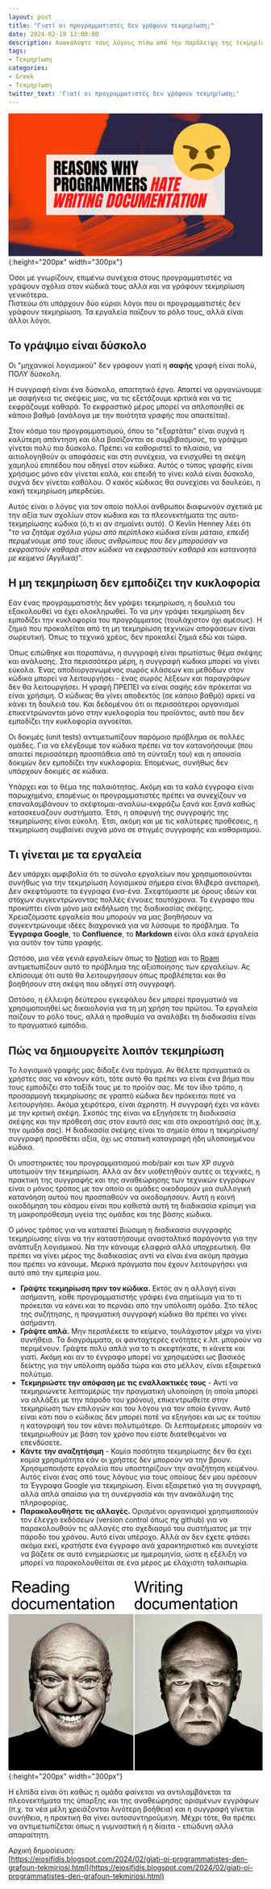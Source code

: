 ```yaml
---
layout: post
title: "Γιατί οι προγραμματιστές δεν γράφουν τεκμηρίωση;"
date: 2024-02-19 12:00:00
description: Ανακαλύψτε τους λόγους πίσω από την παράλειψη της τεκμηρίωσης από τους προγραμματιστές σε ένα ενδιαφέρον άρθρο!
tags:
- Τεκμηρίωση
categories:
- Greek
- Τεκμηρίωση
twitter_text: 'Γιατί οι προγραμματιστές δεν γράφουν τεκμηρίωση;'
---
```


![Γιατί οι προγραμματιστές δεν γράφουν τεκμηρίωση](/post_images/noDocumentation/Programmers-Hate-Writing-Documentation.png "Γιατί οι προγραμματιστές δεν γράφουν τεκμηρίωση"){:height="200px" width="300px"}

Όσοι με γνωρίζουν, επιμένω συνέχεια στους προγραμματιστές να γράψουν σχόλια στον κώδικά τους αλλά και να γράφουν τεκμηρίωση γενικότερα.  
Πιστεύω ότι υπάρχουν δύο κύριοι λόγοι που οι προγραμματιστές δεν γράφουν τεκμηρίωση. Τα εργαλεία παίζουν το ρόλο τους, αλλά είναι άλλοι λόγοι.  
  
## Το γράψιμο είναι δύσκολο

Οι "μηχανικοί λογισμικού" δεν γράφουν γιατί η **σαφής** γραφή είναι πολύ, ΠΟΛΥ δύσκολη.  
  
Η συγγραφή είναι ένα δύσκολο, απαιτητικό έργο. Απαιτεί να οργανώνουμε με σαφήνεια τις σκέψεις μας, να τις εξετάζουμε κριτικά και να τις εκφράζουμε καθαρά. Το εκφραστικό μέρος μπορεί να απλοποιηθεί σε κάποιο βαθμό (ανάλογα με την ποιότητα γραφής που απαιτείται).  
  
Στον κόσμο του προγραμματισμού, όπου το "εξαρτάται" είναι συχνά η καλύτερη απάντηση και όλα βασίζονται σε συμβιβασμούς, το γράψιμο γίνεται πολύ πιο δύσκολο. Πρέπει να καθοριστεί το πλαίσιο, να αιτιολογηθούν οι αποφάσεις και στη συνέχεια, να ενισχυθεί τη σκέψη χαμηλού επιπέδου που οδηγεί στον κώδικα. Αυτός ο τύπος γραφής είναι χρήσιμος μόνο εάν γίνεται καλά, και επειδή το γίνει καλά είναι δύσκολο, συχνά δεν γίνεται καθόλου. Ο κακός κώδικας θα συνεχίσει να δουλεύει, η κακή τεκμηρίωση μπερδεύει.  
  
Αυτός είναι ο λόγος για τον οποίο πολλοί άνθρωποι διαφωνούν σχετικά με την αξία των σχολίων στον κώδικα και τα πλεονεκτήματα της αυτο-τεκμηρίωσης κώδικα (ό,τι κι αν σημαίνει αυτό). Ο Kevlin Henney λέει ότι "_το να ζητάμε σχόλια γύρω από περίπλοκο κώδικα είναι μάταιο, επειδή περιμένουμε από τους ίδιους ανθρώπους που δεν μπορούσαν να εκφραστούν καθαρά στον κώδικα να εκφραστούν καθαρά και κατανοητά με κείμενο (Αγγλικά)_".  
  

## Η μη τεκμηρίωση δεν εμποδίζει την κυκλοφορία

Εάν ένας προγραμματιστής δεν γράψει τεκμηρίωση, η δουλειά του εξακολουθεί να έχει ολοκληρωθεί. Το να μην γράψει τεκμηρίωση δεν εμποδίζει την κυκλοφορία του προγράμματος (τουλάχιστον όχι αμέσως). Η ζημιά που προκαλείται από τη μη τεκμηρίωση τεχνικών αποφάσεων είναι σωρευτική. Όπως το τεχνικό χρέος, δεν προκαλεί ζημιά εδώ και τώρα.  
  
Όπως ειπώθηκε και παραπάνω, η συγγραφή είναι πρωτίστως θέμα σκέψης και ανάλυσης. Στα περισσότερα μέρη, η συγγραφή κώδικα μπορεί να γίνει εύκολα. Ένας αποδιοργανωμένος σωρός κλάσεων και μεθόδων στον κώδικα μπορεί να λειτουργήσει - ένας σωρός λέξεων και παραγράφων δεν θα λειτουργήσει. Η γραφή ΠΡΕΠΕΙ να είναι σαφής εάν πρόκειται να είναι χρήσιμη. Ο κώδικας θα γίνει αποδεκτός (σε κάποιο βαθμό) αρκεί να κάνει τη δουλειά του. Και δεδομένου ότι οι περισσότεροι οργανισμοί επικεντρώνονται μόνο στην κυκλοφορία του προϊόντος, αυτό που δεν εμποδίζει την κυκλοφορία αγνοείται.  
  
Οι δοκιμές (unit tests) αντιμετωπίζουν παρόμοιο πρόβλημα σε πολλές ομάδες. Για να ελέγξουμε τον κώδικα πρέπει να τον κατανοήσουμε (που απαιτεί περισσότερη προσπάθεια από τη σύνταξη του) και η απουσία δοκιμών δεν εμποδίζει την κυκλοφορία. Επομένως, συνήθως δεν υπάρχουν δοκιμές σε κώδικα.  
  
Υπάρχει και το θέμα της παλαιότητας. Ακόμη και τα καλά έγγραφα είναι παρωχημένα, επομένως οι προγραμματιστές πρέπει να συνεχίζουν να επαναλαμβάνουν το σκέφτομαι-αναλύω-εκφράζω ξανά και ξανά καθώς κατασκευάζουν συστήματα. Έτσι, η αποφυγή της συγγραφής της τεκμηρίωσης είναι εύκολη. Έτσι, ακόμη και με τις καλύτερες προθέσεις, η τεκμηρίωση συμβαίνει συχνά μόνο σε στιγμές συγγραφής και καθαρισμού.  
  

## Τι γίνεται με τα εργαλεία

Δεν υπάρχει αμφιβολία ότι το σύνολο εργαλείων που χρησιμοποιούνται συνήθως για την τεκμηρίωση λογισμικού σήμερα είναι θλιβερά ανεπαρκή. Δεν σκεφτόμαστε τα έγγραφα ένα-ένα. Σκεφτόμαστε με όρους ιδεών και στόχων συγκεντρώνοντας πολλές έννοιες ταυτόχρονα. Το έγγραφο που προκύπτει είναι μόνο μια εκδήλωση της διαδικασίας σκέψης. Χρειαζόμαστε εργαλεία που μπορούν να μας βοηθήσουν να συγκεντρώνουμε ιδέες διαχρονικά για να λύσουμε το πρόβλημα. Τα **Έγγραφα Google**, το **Confluence**, το **Markdown** είναι όλα κακά εργαλεία για αυτόν τον τύπο γραφής.  
  
Ωστόσο, μια νέα γενιά εργαλείων όπως το [Notion](https://www.notion.so/) και το [Roam](https://roamresearch.com/) αντιμετωπίζουν αυτό το πρόβλημα της αξιοποίησης των εργαλείων. Ας ελπίσουμε ότι αυτά θα λειτουργήσουν όπως προβλέπεται και θα βοηθήσουν στη σκέψη που οδηγεί στη συγγραφή.  
  
Ωστόσο, η έλλειψη δεύτερου εγκεφάλου δεν μπορεί πραγματικά να χρησιμοποιηθεί ως δικαιολογία για τη μη χρήση του πρώτου. Τα εργαλεία παίζουν το ρόλο τους, αλλά η προθυμία να αναλάβει τη διαδικασία είναι το πραγματικό εμπόδιο.  
  

## Πώς να δημιουργείτε λοιπόν τεκμηρίωση

Το λογισμικό γραφής μας δίδαξε ένα πράγμα. Αν θέλετε πραγματικά οι χρήστες σας να κάνουν κάτι, τότε αυτό θα πρέπει να είναι ένα βήμα που τους εμποδίζει στο ταξίδι τους με το προϊόν σας. Με τον ίδιο τρόπο, η προσαρμογή τεκμηρίωσης σε γραπτό κώδικα δεν πρόκειται ποτέ να λειτουργήσει. Ακόμα χειρότερα, είναι άχρηστη. Η συγγραφή έχει να κάνει με την κριτική σκέψη. Σκοπός της είναι να εξηγήσετε τη διαδικασία σκέψης και την πρόθεσή σας στον εαυτό σας και στο ακροατήριό σας (π.χ. την ομάδα σας). Η διαδικασία σκέψης είναι το σημείο όπου η τεκμηρίωση/συγγραφή προσθέτει αξία, όχι ως στατική καταγραφή ήδη υλοποιημένου κώδικα.  
  
Οι υποστηρικτές του προγραμματισμού mob/pair και των XP συχνά υποτιμούν την τεκμηρίωση. Αλλά αν δεν υιοθετηθούν αυτές οι τεχνικές, η πρακτική της συγγραφής και της αναθεώρησης των τεχνικών εγγράφων είναι ο μόνος τρόπος με τον οποίο οι ομάδες οικοδομούν μια συλλογική κατανόηση αυτού που προσπαθούν να οικοδομήσουν. Αυτή η κοινή οικοδόμηση του κόσμου είναι που καθιστά αυτή τη διαδικασία κρίσιμη για τη μακροπρόθεσμη υγεία της ομάδας και της βάσης κώδικα.  
  
Ο μόνος τρόπος για να καταστεί βιώσιμη η διαδικασία συγγραφής τεκμηρίωσης είναι να την καταστήσουμε ανασταλτικό παράγοντα για την ανάπτυξη λογισμικού. Να την κάνουμε ελαφριά αλλά υποχρεωτική. Θα πρέπει να γίνει μέρος της διαδικασίας αντί να είναι ένα ακόμη πράγμα που πρέπει να κάνουμε. Μερικά πράγματα που έχουν λειτουργήσει για αυτό από την εμπειρία μου.

*   **Γράψτε τεκμηρίωση πριν τον κώδικα.** Εκτός αν η αλλαγή είναι ασήμαντη, κάθε προγραμματιστής γράφει ένα σημείωμα για το τι πρόκειται να κάνει και το περνάει από την υπόλοιπη ομάδα. Στο τέλος της συζήτησης, η πραγματική συγγραφή κώδικα θα πρέπει να γίνει ασήμαντη.
*   **Γράψτε απλά.** Μην περιπλέκετε το κείμενο, τουλάχιστον μέχρι να γίνει συνήθεια. Τα διαγράμματα, οι φανταχτερές ενότητες κ.λπ. μπορούν να περιμένουν. Γράψτε πολύ απλά για το τι σκεφτήκατε, τι κάνετε και γιατί. Ακόμη και αν το έγγραφο μπορεί να χρησιμεύσει ως βασικός δείκτης για την υπόλοιπη ομάδα τώρα και στο μέλλον, είναι εξαιρετικά πολύτιμο.
*   **Τεκμηριώστε την απόφαση με τις εναλλακτικές τους** - Αντί να τεκμηριώνετε λεπτομερώς την πραγματική υλοποίηση (η οποία μπορεί να αλλάξει με την πάροδο του χρόνου), επικεντρωθείτε στην τεκμηρίωση των επιλογών και του λόγου για τον οποίο έγιναν. Αυτό είναι κάτι που ο κώδικας δεν μπορεί ποτέ να εξηγήσει και ως εκ τούτου η καταγραφή του τον κάνει πολυτιμότερο. Οι λεπτομέρειες μπορούν να τεκμηριωθούν με βάση τον χρόνο που είστε διατεθειμένοι να επενδύσετε.
*   **Κάντε την αναζητήσιμη** - Καμία ποσότητα τεκμηρίωσης δεν θα έχει καμία χρησιμότητα εάν οι χρήστες δεν μπορούν να την βρουν. Χρησιμοποιήστε εργαλεία που υποστηρίζουν την αναζήτηση κειμένου. Αυτός είναι ένας από τους λόγους για τους οποίους δεν μου αρέσουν τα Έγγραφα Google για τεκμηρίωση. Είναι εξαιρετικό για τη συγγραφή, αλλά απλά απαίσιο για τη συνεργασία και την ανακάλυψη της πληροφορίας.
*   **Παρακολουθήστε τις αλλαγές.** Ορισμένοι οργανισμοί χρησιμοποιούν τον έλεγχο εκδόσεων (version control όπως πχ github) για να παρακολουθούν τις αλλαγές στο σχεδιασμό του συστήματος με την πάροδο του χρόνου. Αυτό είναι υπέροχο. Αλλά αν δεν έχετε φτάσει ακόμα εκεί, κρατήστε ένα έγγραφο ανά χαρακτηριστικό και συνεχίστε να βάζετε σε αυτό ενημερώσεις με ημερομηνία, ώστε η εξέλιξη να μπορεί να παρακολουθείται σε ένα μέρος με ελάχιστη ταλαιπωρία.


![Γιατί οι προγραμματιστές δεν γράφουν τεκμηρίωση](/post_images/noDocumentation/documentation.png "Γιατί οι προγραμματιστές δεν γράφουν τεκμηρίωση"){:height="200px" width="300px"}


Η ελπίδα είναι ότι καθώς η ομάδα φαίνεται να αντιλαμβάνεται τα πλεονεκτήματα της ύπαρξης και της αναθεώρησης ορισμένων εγγράφων (π.χ. τα νέα μέλη χρειάζονται λιγότερη βοήθεια) και η συγγραφή γίνεται συνήθεια, η πρακτική θα γίνει αυτοσυντηρούμενη. Μέχρι τότε, θα πρέπει να αντιμετωπίζεται όπως η γυμναστική ή η δίαιτα - επώδυνη αλλά απαραίτητη.

Αρχική δημοσίευση:  
[https://eiosifidis.blogspot.com/2024/02/giati-oi-programmatistes-den-grafoun-tekmiriosi.html](https://eiosifidis.blogspot.com/2024/02/giati-oi-programmatistes-den-grafoun-tekmiriosi.html)
